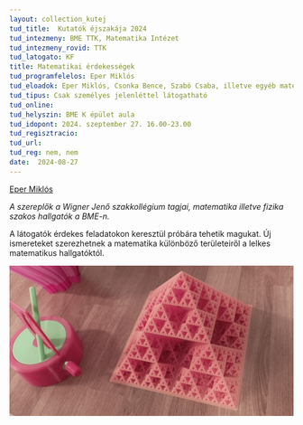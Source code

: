 ```yaml
---
layout: collection_kutej
tud_title:  Kutatók éjszakája 2024
tud_intezmeny: BME TTK, Matematika Intézet
tud_intezmeny_rovid: TTK
tud_latogato: KF
title: Matematikai érdekességek
tud_programfelelos: Eper Miklós
tud_eloadok: Eper Miklós, Csonka Bence, Szabó Csaba, illetve egyéb matematika szakos hallgatók
tud_tipus: Csak személyes jelenléttel látogatható
tud_online: 
tud_helyszin: BME K épület aula
tud_idopont: 2024. szeptember 27. 16.00-23.00
tud_regisztracio: 
tud_url: 
tud_reg: nem, nem
date:  2024-08-27
---
```

[Eper Miklós](https://math.bme.hu/~eperm/)

*A szereplők a Wigner Jenő szakkollégium tagjai, matematika illetve fizika szakos hallgatók a BME-n.*

A látogatók érdekes feladatokon keresztül próbára tehetik magukat. Új ismereteket szerezhetnek a matematika különböző területeiről a lelkes matematikus hallgatóktól.



![Matematikai érdekességek](../2023/images/erdekessegek-a-matematika-vilagabol.jpg)
